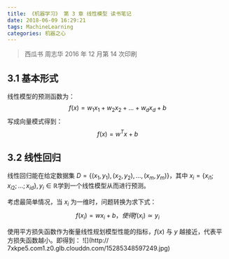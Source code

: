 ```yaml
---
title: 《机器学习》 第 3 章 线性模型 读书笔记
date: 2018-06-09 16:29:21
tags: MachineLearning
categories: 机器之心
---
```


> 西瓜书 周志华 2016 年 12 月第 14 次印刷

## 3.1 基本形式

线性模型的预测函数为：
$${f(x)=w_1x_1+w_2x_2+...+w_dx_d+b}$$
写成向量模式得到：
$${f(x)=w^Tx+b}$$

## 3.2 线性回归

线性回归能在给定数据集 ${D=\{(x_1,y_1),(x_2,y_2),...,(x_m,y_m)\}}$，其中 ${x_i =\{x_{i1};x_{i2};...;x_{id}\},y_i\in\mathbb{R}}$学到一个线性模型从而进行预测。

考虑最简单情况，当 ${x_i}$ 为一维时，问题转换为求下式：
$${f(x_i)=wx_i+b，使得f(x_i)\simeq y_i}$$

使用平方损失函数作为衡量线性规划模型性能的指标，${f(x)}$ 与 ${y}$ 越接近，代表平方损失函数越小。即得到：
![](http://
7xkpe5.com1.z0.glb.clouddn.com/15285348597249.jpg)



